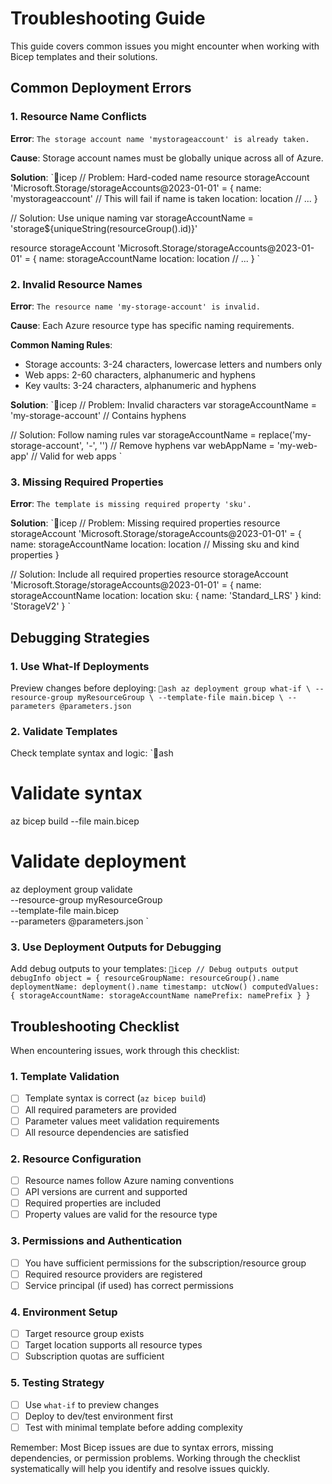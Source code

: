 # Troubleshooting Guide

This guide covers common issues you might encounter when working with Bicep templates and their solutions.

## Common Deployment Errors

### 1. Resource Name Conflicts

**Error**: `The storage account name 'mystorageaccount' is already taken.`

**Cause**: Storage account names must be globally unique across all of Azure.

**Solution**:
`icep
// Problem: Hard-coded name
resource storageAccount 'Microsoft.Storage/storageAccounts@2023-01-01' = {
  name: 'mystorageaccount'  // This will fail if name is taken
  location: location
  // ...
}

// Solution: Use unique naming
var storageAccountName = 'storage${uniqueString(resourceGroup().id)}'

resource storageAccount 'Microsoft.Storage/storageAccounts@2023-01-01' = {
  name: storageAccountName
  location: location
  // ...
}
`

### 2. Invalid Resource Names

**Error**: `The resource name 'my-storage-account' is invalid.`

**Cause**: Each Azure resource type has specific naming requirements.

**Common Naming Rules**:
- Storage accounts: 3-24 characters, lowercase letters and numbers only
- Web apps: 2-60 characters, alphanumeric and hyphens
- Key vaults: 3-24 characters, alphanumeric and hyphens

**Solution**:
`icep
// Problem: Invalid characters
var storageAccountName = 'my-storage-account'  // Contains hyphens

// Solution: Follow naming rules
var storageAccountName = replace('my-storage-account', '-', '')  // Remove hyphens
var webAppName = 'my-web-app'  // Valid for web apps
`

### 3. Missing Required Properties

**Error**: `The template is missing required property 'sku'.`

**Solution**:
`icep
// Problem: Missing required properties
resource storageAccount 'Microsoft.Storage/storageAccounts@2023-01-01' = {
  name: storageAccountName
  location: location
  // Missing sku and kind properties
}

// Solution: Include all required properties
resource storageAccount 'Microsoft.Storage/storageAccounts@2023-01-01' = {
  name: storageAccountName
  location: location
  sku: {
    name: 'Standard_LRS'
  }
  kind: 'StorageV2'
}
`

## Debugging Strategies

### 1. Use What-If Deployments

Preview changes before deploying:
`ash
az deployment group what-if \
  --resource-group myResourceGroup \
  --template-file main.bicep \
  --parameters @parameters.json
`

### 2. Validate Templates

Check template syntax and logic:
`ash
# Validate syntax
az bicep build --file main.bicep

# Validate deployment
az deployment group validate \
  --resource-group myResourceGroup \
  --template-file main.bicep \
  --parameters @parameters.json
`

### 3. Use Deployment Outputs for Debugging

Add debug outputs to your templates:
`icep
// Debug outputs
output debugInfo object = {
  resourceGroupName: resourceGroup().name
  deploymentName: deployment().name
  timestamp: utcNow()
  computedValues: {
    storageAccountName: storageAccountName
    namePrefix: namePrefix
  }
}
`

## Troubleshooting Checklist

When encountering issues, work through this checklist:

### 1. Template Validation
- [ ] Template syntax is correct (`az bicep build`)
- [ ] All required parameters are provided
- [ ] Parameter values meet validation requirements
- [ ] All resource dependencies are satisfied

### 2. Resource Configuration
- [ ] Resource names follow Azure naming conventions
- [ ] API versions are current and supported
- [ ] Required properties are included
- [ ] Property values are valid for the resource type

### 3. Permissions and Authentication
- [ ] You have sufficient permissions for the subscription/resource group
- [ ] Required resource providers are registered
- [ ] Service principal (if used) has correct permissions

### 4. Environment Setup
- [ ] Target resource group exists
- [ ] Target location supports all resource types
- [ ] Subscription quotas are sufficient

### 5. Testing Strategy
- [ ] Use `what-if` to preview changes
- [ ] Deploy to dev/test environment first
- [ ] Test with minimal template before adding complexity

Remember: Most Bicep issues are due to syntax errors, missing dependencies, or permission problems. Working through the checklist systematically will help you identify and resolve issues quickly.


